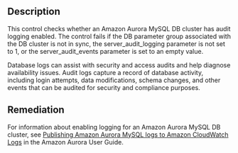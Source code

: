 ## Description

This control checks whether an Amazon Aurora MySQL DB cluster has audit logging enabled. The control fails if the DB parameter group associated with the DB cluster is not in sync, the server_audit_logging parameter is not set to 1, or the server_audit_events parameter is set to an empty value.

Database logs can assist with security and access audits and help diagnose availability issues. Audit logs capture a record of database activity, including login attempts, data modifications, schema changes, and other events that can be audited for security and compliance purposes.

## Remediation

For information about enabling logging for an Amazon Aurora MySQL DB cluster, see [Publishing Amazon Aurora MySQL logs to Amazon CloudWatch Logs](https://docs.aws.amazon.com/AmazonRDS/latest/AuroraUserGuide/AuroraMySQL.Integrating.CloudWatch.html) in the Amazon Aurora User Guide.
